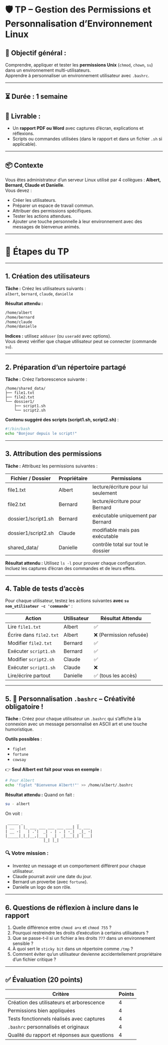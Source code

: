 # 🛡️ **TP – Gestion des Permissions et Personnalisation d’Environnement Linux**

## 🎯 **Objectif général :**
Comprendre, appliquer et tester les **permissions Unix** (`chmod`, `chown`, `su`) dans un environnement multi-utilisateurs.  
Apprendre à personnaliser un environnement utilisateur avec `.bashrc`.

---

## ⏳ **Durée :** 1 semaine  
## 🧪 **Livrable :**  
- Un **rapport PDF ou Word** avec captures d’écran, explications et réflexions.  
- Scripts ou commandes utilisées (dans le rapport et dans un fichier `.sh` si applicable).

---

## 📦 **Contexte**
Vous êtes administrateur d’un serveur Linux utilisé par 4 collègues : **Albert, Bernard, Claude et Danielle**.  
Vous devez :
- Créer les utilisateurs.
- Préparer un espace de travail commun.
- Attribuer des permissions spécifiques.
- Tester les actions attendues.
- Ajouter une touche personnelle à leur environnement avec des messages de bienvenue animés.

---

# 🧭 **Étapes du TP**

---

## **1. Création des utilisateurs**

**Tâche :** Créez les utilisateurs suivants :  
`albert`, `bernard`, `claude`, `danielle`  

**Résultat attendu :**
```bash
/home/albert
/home/bernard
/home/claude
/home/danielle
```

**Indices :** utilisez `adduser` (ou `useradd` avec options).  
Vous devez vérifier que chaque utilisateur peut se connecter (commande `su`).

---

## **2. Préparation d’un répertoire partagé**

**Tâche :** Créez l’arborescence suivante :
```
/home/shared_data/
├── file1.txt
├── file2.txt
└── dossier1/
    ├── script1.sh
    └── script2.sh
```

**Contenu suggéré des scripts (script1.sh, script2.sh)** :
```bash
#!/bin/bash
echo "Bonjour depuis le script!"
```

---

## **3. Attribution des permissions**

**Tâche :** Attribuez les permissions suivantes :

| Fichier / Dossier                      | Propriétaire     | Permissions |
|----------------------------------------|------------------|-------------|
| file1.txt                              | Albert           | lecture/écriture pour lui seulement |
| file2.txt                              | Bernard          | lecture/écriture pour Bernard |
| dossier1/script1.sh                    | Bernard          | exécutable uniquement par Bernard |
| dossier1/script2.sh                    | Claude           | modifiable mais pas exécutable |
| shared_data/                           | Danielle         | contrôle total sur tout le dossier |

**Résultat attendu :** Utilisez `ls -l` pour prouver chaque configuration.  
Incluez les captures d’écran des commandes et de leurs effets.

---

## **4. Table de tests d’accès**

Pour chaque utilisateur, testez les actions suivantes **avec `su nom_utilisateur -c 'commande'`** :  

| Action                                     | Utilisateur | Résultat Attendu |
|--------------------------------------------|-------------|------------------|
| Lire `file1.txt`                           | Albert      | ✅                |
| Écrire dans `file2.txt`                    | Albert      | ❌ (Permission refusée) |
| Modifier `file2.txt`                       | Bernard     | ✅                |
| Exécuter `script1.sh`                      | Bernard     | ✅                |
| Modifier `script2.sh`                      | Claude      | ✅                |
| Exécuter `script1.sh`                      | Claude      | ❌                |
| Lire/écrire partout                        | Danielle    | ✅ (tous les accès) |

---

## **5. 🎨 Personnalisation `.bashrc` – Créativité obligatoire !**

**Tâche :** Créez pour chaque utilisateur un `.bashrc` qui s’affiche à la connexion avec un message personnalisé en ASCII art et une touche humoristique.

**Outils possibles** :
- `figlet`
- `fortune`
- `cowsay`

👉 **Seul Albert est fait pour vous en exemple :**
```bash
# Pour Albert
echo 'figlet "Bienvenue Albert!"' >> /home/albert/.bashrc
```

**Résultat attendu :**
Quand on fait :
```bash
su - albert
```

On voit :
```
 _____ _                        _       
| __  | |_ ___ ___ ___ ___ ___| |_ ___ 
| __ -|   | .'|  _| . | . | -_|  _|_ -|
|_____|_|_|__,|___|  _|  _|___|_| |___|
                 |_| |_|              
```

### 🔍 Votre mission :
- Inventez un message et un comportement différent pour chaque utilisateur.  
- Claude pourrait avoir une date du jour.
- Bernard un proverbe (avec `fortune`).
- Danielle un logo de son rôle.

---

## **6. Questions de réflexion à inclure dans le rapport**

1. Quelle différence entre `chmod a+x` et `chmod 755` ?
2. Pourquoi restreindre les droits d’exécution à certains utilisateurs ?
3. Que se passe-t-il si un fichier a les droits `777` dans un environnement sensible ?
4. À quoi sert le `sticky bit` dans un répertoire comme `/tmp` ?
5. Comment éviter qu’un utilisateur devienne accidentellement propriétaire d’un fichier critique ?

---

## ✅ Évaluation (20 points)

| Critère                                      | Points |
|---------------------------------------------|--------|
| Création des utilisateurs et arborescence   | 4      |
| Permissions bien appliquées                 | 4      |
| Tests fonctionnels réalisés avec captures   | 4      |
| `.bashrc` personnalisés et originaux        | 4      |
| Qualité du rapport et réponses aux questions| 4      |
